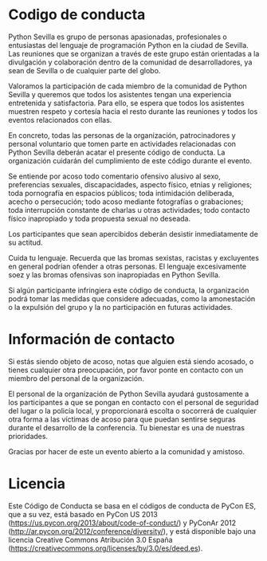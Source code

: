 # Codigo de conducta

Python Sevilla es grupo de personas apasionadas, profesionales o entusiastas del lenguaje de programación Python en la ciudad de Sevilla. Las reuniones que se organizan a través de este grupo están orientadas a la divulgación y colaboración dentro de la comunidad de desarrolladores, ya sean de Sevilla o de cualquier parte del globo.

Valoramos la participación de cada miembro de la comunidad de Python Sevilla y queremos que todos los asistentes tengan una experiencia entretenida y satisfactoria. Para ello, se espera que todos los asistentes muestren respeto y cortesía hacia el resto durante las reuniones y todos los eventos relacionados con ellas.

En concreto, todas las personas de la organización, patrocinadores y personal voluntario que tomen parte en actividades relacionadas con Python Sevilla deberán acatar el presente código de conducta. La organización cuidarán del cumplimiento de este código durante el evento.

Se entiende por acoso todo comentario ofensivo alusivo al sexo, preferencias sexuales, discapacidades, aspecto físico, etnias y religiones; toda pornografía en espacios públicos; toda intimidación deliberada, acecho o persecución; todo acoso mediante fotografías o grabaciones; toda interrupción constante de charlas u otras actividades; todo contacto físico inapropiado y toda propuesta sexual no deseada.

Los participantes que sean apercibidos deberán desistir inmediatamente de su actitud.

Cuida tu lenguaje. Recuerda que las bromas sexistas, racistas y excluyentes en general podrían ofender a otras personas. El lenguaje excesivamente soez y las bromas ofensivas son inapropiadas en Python Sevilla.

Si algún participante infringiera este código de conducta, la organización podrá tomar las medidas que considere adecuadas, como la amonestación o la expulsión del grupo y la no participación en futuras actividades.

# Información de contacto

Si estás siendo objeto de acoso, notas que alguien está siendo acosado, o tienes cualquier otra preocupación, por favor ponte en contacto con un miembro del personal de la organización. 

El personal de la organización de Python Sevilla ayudará gustosamente a los participantes a que se pongan en contacto con el personal de seguridad del lugar o la policía local, y proporcionará escolta o socorrerá de cualquier otra forma a las víctimas de acoso para que puedan sentirse seguras durante el desarrollo de la conferencia. Tu bienestar es una de nuestras prioridades.

Gracias por hacer de este un evento abierto a la comunidad y amistoso.

# Licencia

Este Código de Conducta se basa en el códigos de conducta de PyCon ES, que a su vez, está basado en PyCon US 2013 (https://us.pycon.org/2013/about/code-of-conduct/) y PyConAr 2012 (http://ar.pycon.org/2012/conference/diversity/), y está disponible bajo una licencia Creative Commons Atribución 3.0 España (https://creativecommons.org/licenses/by/3.0/es/deed.es).

